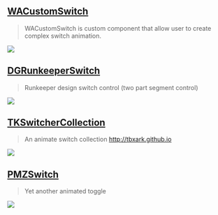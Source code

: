 [WACustomSwitch](https://github.com/wendyabrantes/WACustomSwitch)
--
> WACustomSwitch is custom component that allow user to create complex switch animation.

![](https://raw.githubusercontent.com/wendyabrantes/WACustomSwitch/master/WACustomSwitch.gif)

[DGRunkeeperSwitch](https://github.com/gontovnik/DGRunkeeperSwitch)
--
> Runkeeper design switch control (two part segment control)

![](https://raw.githubusercontent.com/gontovnik/DGRunkeeperSwitch/master/DGRunkeeperSwitch.gif)

[TKSwitcherCollection](https://github.com/TBXark/TKSwitcherCollection)
--
> An animate switch collection http://tbxark.github.io

![](https://github.com/TBXark/TKSwitcherCollection/raw/master/SwitcherCollection/gif.gif)

[PMZSwitch](https://github.com/kovpas/PMZSwitch)
--
> Yet another animated toggle

![](https://github.com/kovpas/PMZSwitch/raw/master/Assets/switch.gif)

